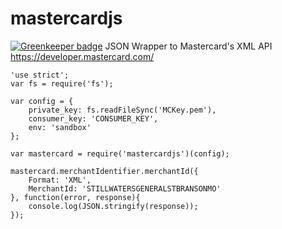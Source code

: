 # mastercardjs

[![Greenkeeper badge](https://badges.greenkeeper.io/nelak/mastercardjs.svg)](https://greenkeeper.io/)
JSON Wrapper to Mastercard's XML API
https://developer.mastercard.com/

```
'use strict';
var fs = require('fs');

var config = { 
	private_key: fs.readFileSync('MCKey.pem'),
	consumer_key: 'CONSUMER_KEY',
	env: 'sandbox'
};

var mastercard = require('mastercardjs')(config);

mastercard.merchantIdentifier.merchantId({
	Format: 'XML',
	MerchantId: 'STILLWATERSGENERALSTBRANSONMO'
}, function(error, response){
	console.log(JSON.stringify(response));
});
```

